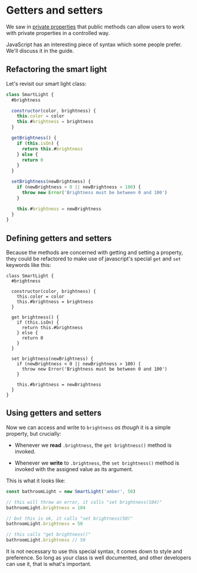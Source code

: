 # Getters and setters

We saw in [private properties](./private-properties) that public methods can
allow users to work with private properties in a controlled way.

JavaScript has an interesting piece of syntax which some people prefer. We'll
discuss it in the guide.

## Refactoring the smart light

Let's revisit our smart light class:

```js
class SmartLight {
  #brightness

  constructor(color, brightness) {
    this.color = color
    this.#brightness = brightness
  }

  getBrightness() {
    if (this.isOn) {
      return this.#brightness
    } else {
      return 0
    }
  }

  setBrightness(newBrightness) {
    if (newBrightness < 0 || newBrightness > 100) {
      throw new Error('Brightness must be between 0 and 100')
    }

    this.#brightness = newBrightness
  }
}
```

## Defining getters and setters

Because the methods are concerned with getting and setting a property, they
could be refactored to make use of javascript's special `get` and `set` keywords
like this:

```js{9,17}
class SmartLight {
  #brightness

  constructor(color, brightness) {
    this.color = color
    this.#brightness = brightness
  }

  get brightness() {
    if (this.isOn) {
      return this.#brightness
    } else {
      return 0
    }
  }

  set brightness(newBrightness) {
    if (newBrightness < 0 || newBrightness > 100) {
      throw new Error('Brightness must be between 0 and 100')
    }

    this.#brightness = newBrightness
  }
}
```

## Using getters and setters

Now we can access and write to `brightness` _as though_ it is a simple property,
but crucially:

- Whenever we **read** `.brightness`, the `get brightness()` method is invoked.

- Whenever we **write** to `.brightness`, the `set brightness()` method is
  invoked with the assigned value as its argument.

This is what it looks like:

```js
const bathroomLight = new SmartLight('amber', 50)

// this will throw an error, it calls "set brightness(104)"
bathroomLight.brightness = 104

// but this is ok, it calls "set brightness(50)"
bathroomLight.brightness = 50

// this calls "get brightness()"
bathroomLight.brightness // 50
```

It is not necessary to use this special syntax, it comes down to style and
preference. So long as your class is well documented, and other developers can
use it, that is what's important.
